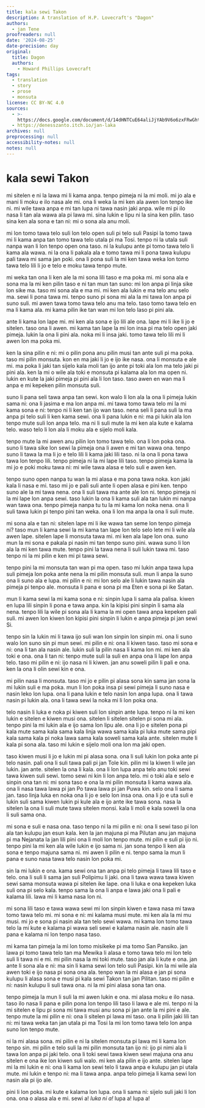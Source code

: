 ```yaml
---
title: kala sewi Takon
description: A translation of H.P. Lovecraft's "Dagon"
authors:
  - jan Tene
proofreaders: null
date: '2024-08-25'
date-precision: day
original:
  title: Dagon
  authors:
    - Howard Phillips Lovecraft
tags:
  - translation
  - story
  - prose
  - monsuta
license: CC BY-NC 4.0
sources:
  - >-
    https://docs.google.com/document/d/14dHNTCuE64aliJjYAb9V6o6zxFRwGhtF6ZIgeVN87ak/edit?tab=t.0#heading=h.fobd0jrda7v9
  - https://denesszanto.itch.io/jan-laka
archives: null
preprocessing: null
accessibility-notes: null
notes: null
---
```


kala sewi Takon
===============

mi sitelen e ni la lawa mi li kama anpa. tenpo pimeja ni la mi moli. mi jo ala e mani li moku e ilo nasa ale mi. ona li weka la mi ken ala awen lon tenpo ike ni. mi wile tawa anpa e mi tan lupa ni tawa nasin jaki anpa. wile mi pi ilo nasa li tan ala wawa ala pi lawa mi. sina lukin e lipu ni la sina ken pilin. taso sina ken ala sona e tan ni: mi o sona ala anu moli.

mi lon tomo tawa telo suli lon telo open suli pi telo suli Pasipi la tomo tawa mi li kama anpa tan tomo tawa telo utala pi ma Tosi. tenpo ni la utala suli nanpa wan li lon tenpo open ona taso. ni la kulupu ante pi tomo tawa telo li kama ala wawa. ni la ona li pakala ala e tomo tawa mi li pona tawa kulupu pali tawa mi sama jan poki. ona li pona suli la mi ken tawa weka lon tomo tawa telo lili li jo e telo e moku tawa tenpo mute.

mi weka tan ona li ken ale la mi sona lili taso e ma poka mi. mi sona ala e sona ma la mi ken pilin taso e ni tan mun tan suno: mi lon anpa pi linja sike lon sike ma. taso mi sona ala e ma mi. mi ken ala lukin e ma telo anu selo ma. sewi li pona tawa mi. tenpo suno pi sona mi ala la mi tawa lon anpa pi suno suli. mi awen tawa tomo tawa telo anu ma telo. taso tomo tawa telo en ma li kama ala. mi kama pilin ike tan wan mi lon telo laso pi pini ala.

ante li kama lon lape mi. mi ken ala sona e ijo lili ale ona. lape mi li ike li jo e sitelen. taso ona li awen. mi kama tan lape la mi lon insa pi ma telo open jaki pimeja. lukin la ona li pini ala. noka mi li insa jaki. tomo tawa telo lili mi li awen lon ma poka mi.

ken la sina pilin e ni: mi o pilin pona anu pilin musi tan ante suli pi ma poka. taso mi pilin monsuta. kon en ma jaki li jo e ijo ike nasa. ona li monsuta e ale mi. ma poka li jaki tan sijelo kala moli tan ijo ante pi toki ala lon ma telo jaki pi pini ala. ken la mi o wile ala toki e monsuta pi kalama ala lon ma open ni. lukin en kute la jaki pimeja pi pini ala li lon taso. taso awen en wan ma li anpa e mi kepeken pilin monsuta suli.

suno li pana seli tawa anpa tan sewi. kon walo li lon ala la ona li pimeja lukin sama ni: ona li jasima e ma lon anpa mi. mi tawa tomo tawa telo mi la mi kama sona e ni: tenpo ni li ken tan ijo wan taso. nena seli li pana suli la ma anpa pi telo suli li ken kama sewi. ona li pana lukin e ni: ma pi lukin ala lon tenpo mute suli lon anpa telo. ma ni li suli mute la mi ken ala kute e kalama telo. waso telo li lon ala li moku ala e sijelo moli kala.

tenpo mute la mi awen anu pilin lon tomo tawa telo. ona li lon poka ona. suno li tawa sike lon sewi la pimeja ona li awen e mi tan wawa ona. tenpo suno li tawa la ma li jo e telo lili li kama jaki lili taso. ni la ona li pona tawa tawa lon tenpo lili. tenpo pimeja ni la mi lape lili taso. tenpo pimeja kama la mi jo e poki moku tawa ni: mi wile tawa alasa e telo suli e awen ken.

tenpo suno open nanpa tu wan la mi alasa e ma pona tawa noka. kon jaki kala li nasa e mi. taso mi jo e pali suli ante li open alasa e pini ken. tenpo suno ale la mi tawa nena. ona li suli tawa ma ante ale lon ni. tenpo pimeja ni la mi lape lon anpa sewi. taso lukin la ona li kama suli ala tan lukin mi nanpa wan tawa ona. tenpo pimeja nanpa tu tu la mi kama lon noka nena. ona li suli tawa lukin pi tenpo pini tan weka. ona li lon ma anpa la ona li suli mute. 

mi sona ala e tan ni: sitelen lape mi li ike wawa tan seme lon tenpo pimeja ni? taso mun li kama sewi la mi kama tan lape lon telo selo lete mi li wile ala awen lape. sitelen lape li monsuta tawa mi. mi ken ala lape lon ona. suno mun la mi sona e pakala pi nasin mi tan tenpo suno pini. wawa suno li lon ala la mi ken tawa mute. tenpo pini la tawa nena li suli lukin tawa mi. taso tenpo ni la mi pilin e ken mi pi tawa sewi.

tenpo pini la mi monsuta tan wan pi ma open. taso mi lukin anpa tawa lupa suli pimeja lon poka ante nena la mi pilin monsuta suli. mun li anpa la suno ona li suno ala e lupa. mi pilin e ni: mi lon selo ale li lukin tawa nasin ala pimeja pi tenpo ale. monsuta li pana e sona pi ma Eten e sona pi ike Satan.

mun li kama sewi la mi kama sona e ni: sinpin lupa li sama ala palisa. kiwen en lupa lili sinpin li pona e tawa anpa. kin la kipisi pini sinpin li sama ala nena. tenpo lili la wile pi sona ala li kama la mi open tawa anpa kepeken pali suli. mi awen lon kiwen lon kipisi pini sinpin li lukin e anpa pimeja pi jan sewi Si.

tenpo sin la lukin mi li tawa ijo suli wan lon sinpin lon sinpin mi. ona li suno walo lon suno sin pi mun sewi. mi pilin e ni: ona li kiwen taso. taso mi sona e ni: ona li tan ala nasin ale. lukin suli la pilin nasa li kama lon mi. mi ken ala toki e ona. ona li tan ni: tenpo mute suli la suli en anpa ona li lape lon anpa telo. taso mi pilin e ni: ijo nasa ni li kiwen. jan anu soweli pilin li pali e ona. ken la ona li olin sewi kin e ona. 

mi pilin nasa li monsuta. taso mi jo e pilin pi alasa sona kin sama jan sona la mi lukin suli e ma poka. mun li lon poka insa pi sewi pimeja li suno nasa e nasin leko lon lupa. ona li pana lukin e telo nasin lon anpa lupa. ona li tawa nasin pi lukin ala. ona li tawa sewi la noka mi li lon poka ona.

telo nasin li luka e noka pi kiwen suli lon sinpin ante lupa. tenpo ni la mi ken lukin e sitelen e kiwen musi ona. sitelen li sitelen sitelen pi sona mi ala. tenpo pini la mi lukin ala e ijo sama lon lipu ale. ona li jo e sitelen pona pi kala mute sama kala sama kala linja wawa sama kala pi luka mute sama pipi kala sama kala pi noka lawa sama kala soweli sama kala ante. sitelen mute li kala pi sona ala. taso mi lukin e sijelo moli ona lon ma jaki open.

taso kiwen musi li jo e lukin mi pi alasa sona. ona li suli lukin lon poka ante pi telo nasin. pali ona li suli tawa pali pi jan Tole kin. pilin mi la kiwen li wile jan lukin. jan ante. sitelen la ona li kala. ona li lon lupa anpa telo anu toki sewi tawa kiwen suli sewi. tomo sewi ni kin li lon anpa telo. mi o toki ala e selo e sinpin ona tan ni: mi sona taso e ona la mi pilin monsuta li kama wawa ala. ona li nasa tawa lawa pi jan Po tawa lawa pi jan Puwa kin. selo ona li sama jan. taso linja luka en noka ona li jo e selo lon insa ona. ona li jo e uta suli e lukin suli sama kiwen lukin pi kule ala e ijo ante ike tawa sona. nasa la sitelen la ona li suli mute tawa sitelen monsi. kala li moli e kala soweli la ona li suli sama ona.

mi sona e suli e nasa ona. taso tenpo ni la mi pilin e ni: ona li sewi taso pi lon ala tan kulupu jan esun kala. ken la jan majuna pi ma Pilutan anu jan majuna pi ma Nejanata la jan lili pini ona li moli lon tenpo mute. mi pilin e suli pi ijo ni. tenpo pini la mi ken ala wile lukin e ijo sama ni. jan sona tenpo li ken ala sona e tenpo majuna sama ni. mi awen li pilin e ni. tenpo sama la mun li pana e suno nasa tawa telo nasin lon poka mi.

sin la mi lukin e ona. kama sewi ona tan anpa pi telo pimeja li tawa lili taso e telo. ona li suli li sama jan suli Polipimu li jaki. ona li tawa wawa tawa kiwen sewi sama monsuta wawa pi sitelen ike lape. ona li luka e ona kepeken luka suli ona pi selo kala. tenpo sama la ona li anpa e lawa jaki ona li pali e kalama lili. lawa mi li kama nasa lon ni.

mi sona lili taso e tawa wawa sewi mi lon sinpin kiwen e tawa nasa mi tawa tomo tawa telo mi. mi sona e ni: mi kalama musi mute. mi ken ala la mi mu musi. mi jo e sona pi nasin ala tan telo sewi wawa. mi kama lon tomo tawa telo la mi kute e kalama pi wawa seli sewi e kalama nasin ale. nasin ale li pana e kalama ni lon tenpo nasa taso.

mi kama tan pimeja la mi lon tomo misikeke pi ma tomo San Pansiko. jan lawa pi tomo tawa telo tan ma Mewika li alasa e tomo tawa telo mi lon telo suli li tawa ni e mi. mi pilin nasa la mi toki mute. taso jan ala li kute e ona. jan ante li sona ala e ni: ma sin li kama sewi lon telo suli Pasipi. kin la mi wile ala awen toki e ijo nasa pi sona ona ala. tenpo wan la mi alasa e jan pi sona kulupu li alasa sona e musi pi kala sewi Takon tan jan Pilitan. taso mi pilin e ni: nasin kulupu li suli tawa ona. ni la mi pini alasa sona tan ona.

tenpo pimeja la mun li suli la mi awen lukin e ona. mi alasa moku e ilo nasa. taso ilo nasa li pana e pilin pona lon tenpo lili taso li lawa e ale mi. tenpo ni la mi sitelen e lipu pi sona mi tawa musi anu sona pi jan ante la mi pini e ale. tenpo mute la mi pilin e ni: ona li sitelen pi lawa mi taso. ona li pilin jaki lili tan ni: mi tawa weka tan jan utala pi ma Tosi la mi lon tomo tawa telo lon anpa suno lon tenpo mute. 

ni la mi alasa sona. mi pilin e ni la sitelen monsuta pi lawa mi li kama lon tenpo sin. mi pilin e telo suli la mi pilin monsuta tan ijo ni: ijo pi nimi ala li tawa lon anpa pi jaki telo. ona li toki sewi tawa kiwen sewi majuna ona anu sitelen e ona ike lon kiwen suli walo. mi ken ala pilin e ijo ante. sitelen lape mi la mi lukin e ni: ona li kama lon sewi telo li tawa anpa e kulupu jan pi utala mute. mi lukin e tenpo ni: ma li tawa anpa. anpa telo pimeja li kama sewi lon nasin ala pi ijo ale.

pini li lon poka. mi kute e kalama lon lupa. ona li sama ni: sijelo suli jaki li lon ona. ona o alasa ala e mi. sewi a! *luka ni a!* lupa a! lupa a!
